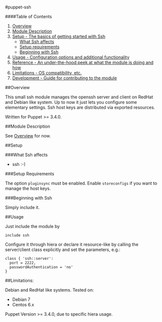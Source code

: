 #puppet-ssh

####Table of Contents

1. [Overview](#overview)
2. [Module Description](#module-description)
3. [Setup - The basics of getting started with Ssh](#setup)
    * [What Ssh affects](#what-ssh-affects)
    * [Setup requirements](#setup-requirements)
    * [Beginning with Ssh](#beginning-with-Ssh)
4. [Usage - Configuration options and additional functionality](#usage)
5. [Reference - An under-the-hood peek at what the module is doing and how](#reference)
5. [Limitations - OS compatibility, etc.](#limitations)
6. [Development - Guide for contributing to the module](#development)

##Overview

This small ssh module manages the openssh server and client on RedHat and Debian like system. Up to now it just lets you configure some elementary settings. Ssh host keys are distributed via exported resources.

Written for Puppet >= 3.4.0.

##Module Description

See [Overview](#overview) for now.

##Setup

###What Ssh affects

* ssh :-) 

###Setup Requirements

The option `pluginsync` must be enabled.
Enable `storeconfigs` if you want to manage the host keys.
	
###Beginning with Ssh	

Simply include it.

##Usage

Just include the module by 

```puppet
include ssh
```

Configure it through hiera or declare it resource-like by calling the server/client class explicitly and set the parameters, e.g.:

```puppet
class { 'ssh::server':
  port = 2222,
  passwordAuthentication = 'no'
}
```

##Limitations:

Debian and RedHat like systems.
Tested on:

* Debian 7
* Centos 6.x

Puppet Version >= 3.4.0, due to specific hiera usage.

